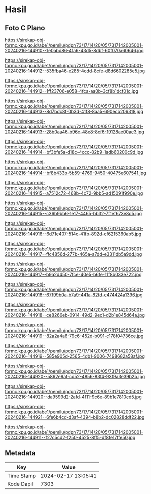 # Hasil

## Foto C Plano

https://sirekap-obj-formc.kpu.go.id/abe1/pemilu/pdpr/73/17/14/20/05/7317142005001-20240216-144910--1e0abd86-41a6-43d5-8dbf-60f070a60646.jpg

https://sirekap-obj-formc.kpu.go.id/abe1/pemilu/pdpr/73/17/14/20/05/7317142005001-20240216-144912--535fba46-e285-4cdd-8cfe-d8d6602285e5.jpg

https://sirekap-obj-formc.kpu.go.id/abe1/pemilu/pdpr/73/17/14/20/05/7317142005001-20240216-144912--1ff23706-e058-4fca-aa0b-3cf8b1dcf01c.jpg

https://sirekap-obj-formc.kpu.go.id/abe1/pemilu/pdpr/73/17/14/20/05/7317142005001-20240216-144913--8d7bdc8f-0b3d-41f8-8aa5-690ecb206318.jpg

https://sirekap-obj-formc.kpu.go.id/abe1/pemilu/pdpr/73/17/14/20/05/7317142005001-20240216-144913--28b0aa46-b96c-48e8-8cf6-19128ae00ae3.jpg

https://sirekap-obj-formc.kpu.go.id/abe1/pemilu/pdpr/73/17/14/20/05/7317142005001-20240216-144914--bf3bfe5a-d18c-4ccc-82b9-1adb60200c9d.jpg

https://sirekap-obj-formc.kpu.go.id/abe1/pemilu/pdpr/73/17/14/20/05/7317142005001-20240216-144914--bf8b433b-5b59-4769-9450-40475e607541.jpg

https://sirekap-obj-formc.kpu.go.id/abe1/pemilu/pdpr/73/17/14/20/05/7317142005001-20240216-144915--a7512c72-468b-4c72-9bb5-ad15091f990e.jpg

https://sirekap-obj-formc.kpu.go.id/abe1/pemilu/pdpr/73/17/14/20/05/7317142005001-20240216-144915--c36b9bb6-1e17-4465-bb32-7f1ef673e8d5.jpg

https://sirekap-obj-formc.kpu.go.id/abe1/pemilu/pdpr/73/17/14/20/05/7317142005001-20240216-144916--6d71e407-514c-41fb-892d-cf6215360ab5.jpg

https://sirekap-obj-formc.kpu.go.id/abe1/pemilu/pdpr/73/17/14/20/05/7317142005001-20240216-144917--ffc4856d-277b-465a-a7dd-e3311db5a9dd.jpg

https://sirekap-obj-formc.kpu.go.id/abe1/pemilu/pdpr/73/17/14/20/05/7317142005001-20240216-144917--b9a2d450-7fce-40e5-b6fe-11f8b033e722.jpg

https://sirekap-obj-formc.kpu.go.id/abe1/pemilu/pdpr/73/17/14/20/05/7317142005001-20240216-144918--67f99b0a-b7a9-441a-82fd-e474424a1396.jpg

https://sirekap-obj-formc.kpu.go.id/abe1/pemilu/pdpr/73/17/14/20/05/7317142005001-20240216-144918--ce8266eb-0914-49d2-9ec1-d2b1e845d64a.jpg

https://sirekap-obj-formc.kpu.go.id/abe1/pemilu/pdpr/73/17/14/20/05/7317142005001-20240216-144919--82a2a4a6-79c6-452d-b091-c178f04736ce.jpg

https://sirekap-obj-formc.kpu.go.id/abe1/pemilu/pdpr/73/17/14/20/05/7317142005001-20240216-144919--585e905d-2565-4db1-9006-7498682a58af.jpg

https://sirekap-obj-formc.kpu.go.id/abe1/pemilu/pdpr/73/17/14/20/05/7317142005001-20240216-144920--5862e9af-cd52-4856-83f4-93f9a3e39b2b.jpg

https://sirekap-obj-formc.kpu.go.id/abe1/pemilu/pdpr/73/17/14/20/05/7317142005001-20240216-144920--da9599d2-2afd-4f11-9c6e-89b1e7810cd5.jpg

https://sirekap-obj-formc.kpu.go.id/abe1/pemilu/pdpr/73/17/14/20/05/7317142005001-20240216-144921--6fe6b4cd-d3af-4394-b8b2-dc02828ddf22.jpg

https://sirekap-obj-formc.kpu.go.id/abe1/pemilu/pdpr/73/17/14/20/05/7317142005001-20240216-144911--f27c5cd2-f250-4525-8ff5-df8fe17ffe50.jpg


## Metadata

| Key        | Value               |
| ---------- | ------------------- |
| Time Stamp | 2024-02-17 13:05:41 |
| Kode Dapil | 7303                |



